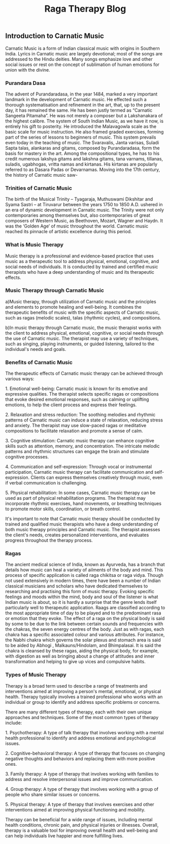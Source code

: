 <!DOCTYPE html>
<html>
<head>
  <title>Raga Therapy Blog</title>
  
</head>
<body>
  
  <header>
    <h1>Raga Therapy Blog</h1>
  </header>


  <main>
    <article>
      <h2>Introduction to Carnatic Music</h2>
      <p>Carnatic Music is a form of Indian classical music with origins in Southern India. Lyrics in Carnatic music are largely devotional; most of the songs are addressed to the Hindu deities. Many songs emphasize love and other social issues or rest on the concept of sublimation of human emotions for union with the divine.</p>
    </article>
  </main>
  <h3> Purandara Dasa </h3>
  <p> The advent of Purandaradasa, in the year 1484, marked a very important landmark in the development of Carnatic music. He effected such a thorough systematisation and refinement in the art, that, up to the present day, it has remained the same. He has been justly termed as “Carnatic Sangeeta Pitamaha”. He was not merely a composer but a Lakshanakara of the highest calibre. The system of South Indian Music, as we have it now, is entirely his gift to posterity. He introduced the Malavagowla scale as the basic scale for music instruction. He also framed graded exercises, forming part of the series of lessons to beginners of music. This system prevails even today in the teaching of music. The Svaravalis, Janta varisas, Suladi Sapta talas, alankaras and gitams, composed by Purandaradasa, form the basis for mastery in the art. Among the compositional types, he has to his credit numerous lakshya gitams and lakshna gitams, tana varnams, tillanas, suladis, ugabhogas, vritta namas and kirtanas. His kirtanas are popularly referred to as Dasara Padas or Devarnamas.
Moving into the 17th century, the history of Carnatic music saw-
</p>
<h3>Trinities of Carnatic Music</h3>
<p>The birth of the Musical Trinity – Tyagaraja, Muthuswami Dikshitar and Syama Sastri – at Tiruvarur between the years 1750 to 1850 A.D. ushered in an era of dynamic development in Carnatic music. The Trinity were not only contemporaries among themselves but, also contemporaries of great composers of Western Music, as Beethoven, Mozart, Wagner and Haydn. It was the ‘Golden Age’ of music throughout the world. Carnatic music reached its pinnacle of artistic excellence during this period.
</p>
<h3>What is Music Therapy</h3>
<p>Music therapy is a professional and evidence-based practice that uses music as a therapeutic tool to address physical, emotional, cognitive, and social needs of individuals. It is conducted by trained and certified music therapists who have a deep understanding of music and its therapeutic effects.</p>
<h3>Music Therapy through Carnatic Music</h3>
<p>
  a)Music therapy, through utilization of Carnatic music and the principles and elements to promote healing and well-being. It combines the therapeutic benefits of music with the specific aspects of Carnatic music, such as ragas (melodic scales), talas (rhythmic cycles), and compositions.</p>
  
  <p>b)In music therapy through Carnatic music, the music therapist works with the client to address physical, emotional, cognitive, or social needs through the use of Carnatic music. The therapist may use a variety of techniques, such as singing, playing instruments, or guided listening, tailored to the individual's needs and goals.</p>

<h3>Benefits of Carnatic Music</h3>
  <p>The therapeutic effects of Carnatic music therapy can be achieved through various ways:</p>
  <p>1. Emotional well-being: Carnatic music is known for its emotive and expressive qualities. The therapist selects specific ragas or compositions that evoke desired emotional responses, such as calming or uplifting emotions, to help the client process and express their feelings.</p>
  <p>2. Relaxation and stress reduction: The soothing melodies and rhythmic patterns of Carnatic music can induce a state of relaxation, reducing stress and anxiety. The therapist may use slow-paced ragas or meditative compositions to facilitate relaxation and promote a sense of calm.</p>
  <p>3. Cognitive stimulation: Carnatic music therapy can enhance cognitive skills such as attention, memory, and concentration. The intricate melodic patterns and rhythmic structures can engage the brain and stimulate cognitive processes.</p>
  <p>4. Communication and self-expression: Through vocal or instrumental participation, Carnatic music therapy can facilitate communication and self-expression. Clients can express themselves creatively through music, even if verbal communication is challenging.</p>
  <p>5. Physical rehabilitation: In some cases, Carnatic music therapy can be used as part of physical rehabilitation programs. The therapist may incorporate rhythmic exercises, hand movements, or breathing techniques to promote motor skills, coordination, or breath control.</p>
  <p>It's important to note that Carnatic music therapy should be conducted by trained and qualified music therapists who have a deep understanding of both music therapy principles and Carnatic music. The therapist assesses the client's needs, creates personalized interventions, and evaluates progress throughout the therapy process.</p>
  <h3>Ragas</h3>
  <p1>The ancient medical science of India, known as Ayurveda, has a branch that details how music can heal a variety of ailments of the body and mind. This process of specific application is called raga chikitsa or raga vidya. Though not used extensively in modern times, there have been a number of Indian classical musicians and scholars who have dedicated themselves to researching and practising this form of music therapy.
</p1>
<p1>Evoking specific feelings and moods within the mind, body and soul of the listener is what Indian music is about, so it is hardly a surprise that the genre lends itself particularly well to therapeutic application. Raags are classified according to the most appropriate time of day to be played and to the predominant rasa or emotion that they evoke.</p1>
<p1>The effect of a raga on the physical body is said by some to be due to the link between certain sounds and frequencies with the chakras, the seven energy centres of the body. Just as with ragas, each chakra has a specific associated colour and various attributes. For instance, the Nabhi chakra which governs the solar plexus and stomach area is said to be aided by Abhogi , Malkauns/Hindolam, and Bhimpalasai. It is said the chakra is cleansed by these ragas, aiding the physical body, for example, with digestion as well as bringing about a change of attitudes and inner transformation and helping to give up vices and compulsive habits.</p1>
<h3>Types of Music Therapy</h3>
<p>Therapy is a broad term used to describe a range of treatments and interventions aimed at improving a person's mental, emotional, or physical health. Therapy typically involves a trained professional who works with an individual or group to identify and address specific problems or concerns.</p>
<p>There are many different types of therapy, each with their own unique approaches and techniques. Some of the most common types of therapy include:
</p>
<p>1. Psychotherapy: A type of talk therapy that involves working with a mental health professional to identify and address emotional and psychological issues.
</p>
<p>2. Cognitive-behavioral therapy: A type of therapy that focuses on changing negative thoughts and behaviors and replacing them with more positive ones.
</p>
<p>3. Family therapy: A type of therapy that involves working with families to address and resolve interpersonal issues and improve communication.
</p>
<p>4. Group therapy: A type of therapy that involves working with a group of people who share similar issues or concerns.
</p>
<p>5. Physical therapy: A type of therapy that involves exercises and other interventions aimed at improving physical functioning and mobility.
</p>
<p>Therapy can be beneficial for a wide range of issues, including mental health conditions, chronic pain, and physical injuries or illnesses. Overall, therapy is a valuable tool for improving overall health and well-being and can help individuals live happier and more fulfilling lives.</p>

</body>
</html>



